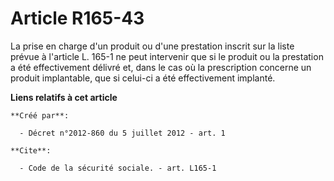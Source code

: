 # Article R165-43

La prise en charge d'un produit ou d'une prestation inscrit sur la liste prévue à l'article L. 165-1 ne peut intervenir que
si le produit ou la prestation a été effectivement délivré et, dans le cas où la prescription concerne un produit
implantable, que si celui-ci a été effectivement implanté.

**Liens relatifs à cet article**

	**Créé par**:

	  - Décret n°2012-860 du 5 juillet 2012 - art. 1

	**Cite**:

	  - Code de la sécurité sociale. - art. L165-1
